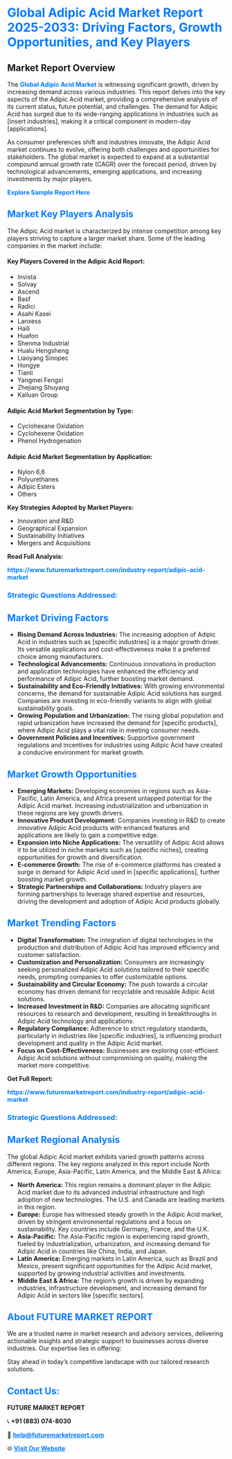 <h1 style="color: #007BFF;">Global Adipic Acid Market Report 2025-2033: Driving Factors, Growth Opportunities, and Key Players</h1>

<section id="overview">
<h2>Market Report Overview</h2>
<p>The <a href="https://www.futuremarketreport.com/industry-report/adipic-acid-market" style="color: #007BFF; text-decoration: none;"><strong>Global Adipic Acid Market</strong></a> is witnessing significant growth, driven by increasing demand across various industries. This report delves into the key aspects of the Adipic Acid market, providing a comprehensive analysis of its current status, future potential, and challenges. The demand for Adipic Acid has surged due to its wide-ranging applications in industries such as [insert industries], making it a critical component in modern-day [applications].</p>
<p>As consumer preferences shift and industries innovate, the Adipic Acid market continues to evolve, offering both challenges and opportunities for stakeholders. The global market is expected to expand at a substantial compound annual growth rate (CAGR) over the forecast period, driven by technological advancements, emerging applications, and increasing investments by major players.</p>
</section>

<section id="overview">
<p><a href="https://www.futuremarketreport.com/request-sample/reportId=30649" style="color: #007BFF; text-decoration: none;"><strong>Explore Sample Report Here</strong></a></p>
</section>

<section id="key-players">
<h2 style="color: #007BFF;">Market Key Players Analysis</h2>
<p>The Adipic Acid market is characterized by intense competition among key players striving to capture a larger market share. Some of the leading companies in the market include:</p>
<h4>Key Players Covered in the Adipic Acid Report:</h4>
<ul><li>Invista</li><li>Solvay</li><li>Ascend</li><li>Basf</li><li>Radici</li><li>Asahi Kasei</li><li>Lanxess</li><li>Haili</li><li>Huafon</li><li>Shenma Industrial</li><li>Hualu Hengsheng</li><li>Liaoyang Sinopec</li><li>Hongye</li><li>Tianli</li><li>Yangmei Fengxi</li><li>Zhejiang Shuyang</li><li>Kailuan Group</li></ul>
<h4>Adipic Acid Market Segmentation by Type:</h4>
<ul><li>Cyclohexane Oxidation</li><li>Cyclohexene Oxidation</li><li>Phenol Hydrogenation</li></ul>

<h4>Adipic Acid Market Segmentation by Application:</h4>
<ul><li>Nylon 6,6</li><li>Polyurethanes</li><li>Adipic Esters</li><li>Others</li></ul>
<p><strong>Key Strategies Adopted by Market Players:</strong></p>
<ul>
<li>Innovation and R&D</li>
<li>Geographical Expansion</li>
<li>Sustainability Initiatives</li>
<li>Mergers and Acquisitions</li>
</ul>
</section>

<section>
<p><strong>Read Full Analysis: </strong></p><a href="https://www.futuremarketreport.com/industry-report/adipic-acid-market" style="color: #007BFF; text-decoration: none;"><strong>https://www.futuremarketreport.com/industry-report/adipic-acid-market</strong></a>
<h3 style="color: #007BFF;">Strategic Questions Addressed:</h3>
</section>

<section id="driving-factors">
<h2 style="color: #007BFF;">Market Driving Factors</h2>
<ul>
<li><strong>Rising Demand Across Industries:</strong> The increasing adoption of Adipic Acid in industries such as [specific industries] is a major growth driver. Its versatile applications and cost-effectiveness make it a preferred choice among manufacturers.</li>
<li><strong>Technological Advancements:</strong> Continuous innovations in production and application technologies have enhanced the efficiency and performance of Adipic Acid, further boosting market demand.</li>
<li><strong>Sustainability and Eco-Friendly Initiatives:</strong> With growing environmental concerns, the demand for sustainable Adipic Acid solutions has surged. Companies are investing in eco-friendly variants to align with global sustainability goals.</li>
<li><strong>Growing Population and Urbanization:</strong> The rising global population and rapid urbanization have increased the demand for [specific products], where Adipic Acid plays a vital role in meeting consumer needs.</li>
<li><strong>Government Policies and Incentives:</strong> Supportive government regulations and incentives for industries using Adipic Acid have created a conducive environment for market growth.</li>
</ul>
</section>

<section id="growth-opportunities">
<h2 style="color: #007BFF;">Market Growth Opportunities</h2>
<ul>
<li><strong>Emerging Markets:</strong> Developing economies in regions such as Asia-Pacific, Latin America, and Africa present untapped potential for the Adipic Acid market. Increasing industrialization and urbanization in these regions are key growth drivers.</li>
<li><strong>Innovative Product Development:</strong> Companies investing in R&D to create innovative Adipic Acid products with enhanced features and applications are likely to gain a competitive edge.</li>
<li><strong>Expansion into Niche Applications:</strong> The versatility of Adipic Acid allows it to be utilized in niche markets such as [specific niches], creating opportunities for growth and diversification.</li>
<li><strong>E-commerce Growth:</strong> The rise of e-commerce platforms has created a surge in demand for Adipic Acid used in [specific applications], further boosting market growth.</li>
<li><strong>Strategic Partnerships and Collaborations:</strong> Industry players are forming partnerships to leverage shared expertise and resources, driving the development and adoption of Adipic Acid products globally.</li>
</ul>
</section>

<section id="trending-factors">
<h2 style="color: #007BFF;">Market Trending Factors</h2>
<ul>
<li><strong>Digital Transformation:</strong> The integration of digital technologies in the production and distribution of Adipic Acid has improved efficiency and customer satisfaction.</li>
<li><strong>Customization and Personalization:</strong> Consumers are increasingly seeking personalized Adipic Acid solutions tailored to their specific needs, prompting companies to offer customizable options.</li>
<li><strong>Sustainability and Circular Economy:</strong> The push towards a circular economy has driven demand for recyclable and reusable Adipic Acid solutions.</li>
<li><strong>Increased Investment in R&D:</strong> Companies are allocating significant resources to research and development, resulting in breakthroughs in Adipic Acid technology and applications.</li>
<li><strong>Regulatory Compliance:</strong> Adherence to strict regulatory standards, particularly in industries like [specific industries], is influencing product development and quality in the Adipic Acid market.</li>
<li><strong>Focus on Cost-Effectiveness:</strong> Businesses are exploring cost-efficient Adipic Acid solutions without compromising on quality, making the market more competitive.</li>
</ul>
</section>

<section>
<p><strong>Get Full Report: </strong></p><a href="https://www.futuremarketreport.com/industry-report/adipic-acid-market" style="color: #007BFF; text-decoration: none;"><strong>https://www.futuremarketreport.com/industry-report/adipic-acid-market</strong></a>
<h3 style="color: #007BFF;">Strategic Questions Addressed:</h3>
</section>


<section id="regional-analysis">
<h2 style="color: #007BFF;">Market Regional Analysis</h2>
<p>The global Adipic Acid market exhibits varied growth patterns across different regions. The key regions analyzed in this report include North America, Europe, Asia-Pacific, Latin America, and the Middle East & Africa:</p>
<ul>
<li><strong>North America:</strong> This region remains a dominant player in the Adipic Acid market due to its advanced industrial infrastructure and high adoption of new technologies. The U.S. and Canada are leading markets in this region.</li>
<li><strong>Europe:</strong> Europe has witnessed steady growth in the Adipic Acid market, driven by stringent environmental regulations and a focus on sustainability. Key countries include Germany, France, and the U.K.</li>
<li><strong>Asia-Pacific:</strong> The Asia-Pacific region is experiencing rapid growth, fueled by industrialization, urbanization, and increasing demand for Adipic Acid in countries like China, India, and Japan.</li>
<li><strong>Latin America:</strong> Emerging markets in Latin America, such as Brazil and Mexico, present significant opportunities for the Adipic Acid market, supported by growing industrial activities and investments.</li>
<li><strong>Middle East & Africa:</strong> The region’s growth is driven by expanding industries, infrastructure development, and increasing demand for Adipic Acid in sectors like [specific sectors].</li>
</ul>
</section>

<footer>
<h2 style="color: #007BFF;">About FUTURE MARKET REPORT</h2>
<p>We are a trusted name in market research and advisory services, delivering actionable insights and strategic support to businesses across diverse industries. Our expertise lies in offering:</p>

<p>Stay ahead in today’s competitive landscape with our tailored research solutions.</p>

<h2 style="color: #007BFF;">Contact Us:</h2>
<p><strong>FUTURE MARKET REPORT</strong></p>
<p>📞 <strong>+91 (883) 074-8030</strong></p>
<p>📧 <strong><a href="mailto:help@futuremarketreport.com" style="color: #007BFF;">help@futuremarketreport.com</a></strong></p>
<p>🌐 <strong><a href="https://www.futuremarketreport.com/" style="color: #007BFF;">Visit Our Website</a></strong></p>
</footer>